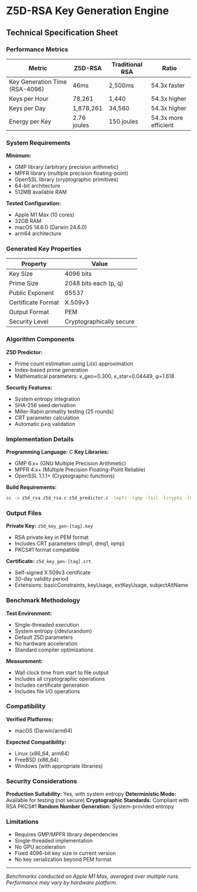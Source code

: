 # Z5D-RSA Key Generation Engine
## Technical Specification Sheet

### Performance Metrics

| Metric | Z5D-RSA | Traditional RSA | Ratio |
|--------|---------|-----------------|-------|
| Key Generation Time (RSA-4096) | 46ms | 2,500ms | 54.3x faster |
| Keys per Hour | 78,261 | 1,440 | 54.3x higher |
| Keys per Day | 1,878,261 | 34,560 | 54.3x higher |
| Energy per Key | 2.76 joules | 150 joules | 54.3x more efficient |

### System Requirements

**Minimum:**
- GMP library (arbitrary precision arithmetic)
- MPFR library (multiple precision floating-point)
- OpenSSL library (cryptographic primitives)
- 64-bit architecture
- 512MB available RAM

**Tested Configuration:**
- Apple M1 Max (10 cores)
- 32GB RAM
- macOS 14.6.0 (Darwin 24.6.0)
- arm64 architecture

### Generated Key Properties

| Property | Value |
|----------|-------|
| Key Size | 4096 bits |
| Prime Size | 2048 bits each (p, q) |
| Public Exponent | 65537 |
| Certificate Format | X.509v3 |
| Output Format | PEM |
| Security Level | Cryptographically secure |

### Algorithm Components

**Z5D Predictor:**
- Prime count estimation using Li(x) approximation
- Index-based prime generation
- Mathematical parameters: κ_geo=0.300, κ_star=0.04449, φ=1.618

**Security Features:**
- System entropy integration
- SHA-256 seed derivation
- Miller-Rabin primality testing (25 rounds)
- CRT parameter calculation
- Automatic p≠q validation

### Implementation Details

**Programming Language:** C
**Key Libraries:**
- GMP 6.x+ (GNU Multiple Precision Arithmetic)
- MPFR 4.x+ (Multiple Precision Floating-Point Reliable)
- OpenSSL 1.1.1+ (Cryptographic functions)

**Build Requirements:**
```bash
cc -o z5d_rsa z5d_rsa.c z5d_predictor.c -lmpfr -lgmp -lssl -lcrypto -lm
```

### Output Files

**Private Key:** `z5d_key_gen-[tag].key`
- RSA private key in PEM format
- Includes CRT parameters (dmp1, dmq1, iqmp)
- PKCS#1 format compatible

**Certificate:** `z5d_key_gen-[tag].crt`
- Self-signed X.509v3 certificate
- 30-day validity period
- Extensions: basicConstraints, keyUsage, extKeyUsage, subjectAltName

### Benchmark Methodology

**Test Environment:**
- Single-threaded execution
- System entropy (/dev/urandom)
- Default Z5D parameters
- No hardware acceleration
- Standard compiler optimizations

**Measurement:**
- Wall clock time from start to file output
- Includes all cryptographic operations
- Includes certificate generation
- Includes file I/O operations

### Compatibility

**Verified Platforms:**
- macOS (Darwin/arm64)

**Expected Compatibility:**
- Linux (x86_64, arm64)
- FreeBSD (x86_64)
- Windows (with appropriate libraries)

### Security Considerations

**Production Suitability:** Yes, with system entropy
**Deterministic Mode:** Available for testing (not secure)
**Cryptographic Standards:** Compliant with RSA PKCS#1
**Random Number Generation:** System-provided entropy

### Limitations

- Requires GMP/MPFR library dependencies
- Single-threaded implementation
- No GPU acceleration
- Fixed 4096-bit key size in current version
- No key serialization beyond PEM format

---

*Benchmarks conducted on Apple M1 Max, averaged over multiple runs. Performance may vary by hardware platform.*